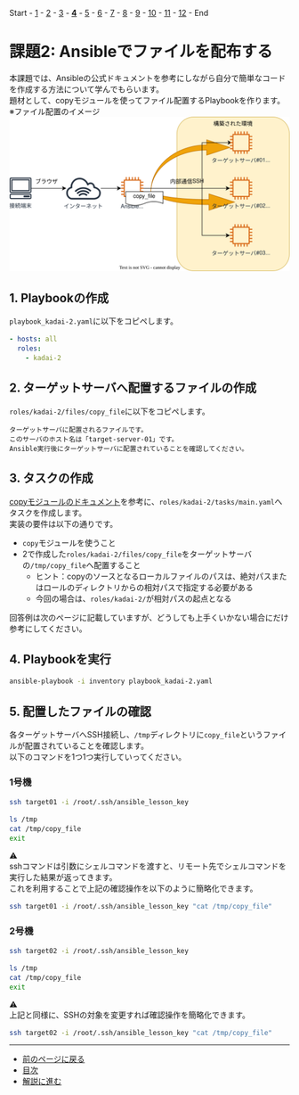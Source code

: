 Start - [1](step01.md) - [2](step02.md) - [3](step03.md) - [**4**](step04.md) - [5](step05.md) - [6](step06.md) - [7](step07.md) - [8](step08.md) - [9](step09.md) - [10](step10.md) - [11](step11.md) - [12](step12.md) - End


# 課題2: Ansibleでファイルを配布する

本課題では、Ansibleの公式ドキュメントを参考にしながら自分で簡単なコードを作成する方法について学んでもらいます。  
題材として、copyモジュールを使ってファイル配置するPlaybookを作ります。  
※ファイル配置のイメージ  
![](img/arch.drawio_copy.svg)


## 1. Playbookの作成

`playbook_kadai-2.yaml`に以下をコピペします。

```yaml
- hosts: all
  roles:
    - kadai-2
```

## 2. ターゲットサーバへ配置するファイルの作成

`roles/kadai-2/files/copy_file`に以下をコピペします。

```text
ターゲットサーバに配置されるファイルです。
このサーバのホスト名は「target-server-01」です。
Ansible実行後にターゲットサーバに配置されていることを確認してください。
```

## 3. タスクの作成

[copyモジュールのドキュメント](https://docs.ansible.com/ansible/2.9_ja/modules/copy_module.html)を参考に、`roles/kadai-2/tasks/main.yaml`へタスクを作成します。  
実装の要件は以下の通りです。

* `copy`モジュールを使うこと
* 2で作成した`roles/kadai-2/files/copy_file`をターゲットサーバの`/tmp/copy_file`へ配置すること
  * ヒント：copyのソースとなるローカルファイルのパスは、絶対パスまたはロールのディレクトリからの相対パスで指定する必要がある
  * 今回の場合は、`roles/kadai-2/`が相対パスの起点となる

回答例は次のページに記載していますが、どうしても上手くいかない場合にだけ参考にしてください。

## 4. Playbookを実行

```bash
ansible-playbook -i inventory playbook_kadai-2.yaml
```

## 5. 配置したファイルの確認

各ターゲットサーバへSSH接続し、`/tmp`ディレクトリに`copy_file`というファイルが配置されていることを確認します。  
以下のコマンドを1つ1つ実行していってください。

### 1号機

```bash
ssh target01 -i /root/.ssh/ansible_lesson_key
```

```bash
ls /tmp
cat /tmp/copy_file
exit
```

:warning:  
sshコマンドは引数にシェルコマンドを渡すと、リモート先でシェルコマンドを実行した結果が返ってきます。  
これを利用することで上記の確認操作を以下のように簡略化できます。  

```bash
ssh target01 -i /root/.ssh/ansible_lesson_key "cat /tmp/copy_file"
```

### 2号機

```bash
ssh target02 -i /root/.ssh/ansible_lesson_key
```

```bash
ls /tmp
cat /tmp/copy_file
exit
```

:warning:  
上記と同様に、SSHの対象を変更すれば確認操作を簡略化できます。

```bash
ssh target02 -i /root/.ssh/ansible_lesson_key "cat /tmp/copy_file"
```

---

- [前のページに戻る](step03.md)
- [目次](README.md)
- [解説に進む](step04a.md)
